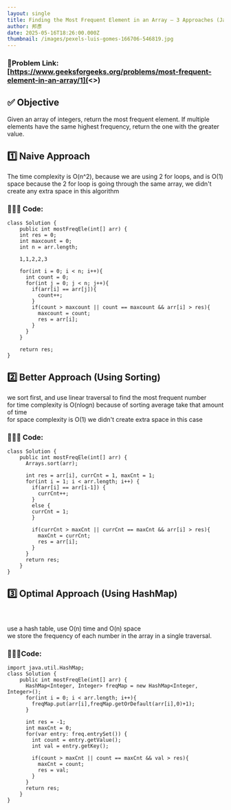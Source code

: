 ```yaml
---
layout: single
title: Finding the Most Frequent Element in an Array — 3 Approaches (Java)
author: 邦彥
date: 2025-05-16T18:26:00.000Z
thumbnail: /images/pexels-luis-gomes-166706-546819.jpg
---
```




### 🔗Problem Link: [https://www.geeksforgeeks.org/problems/most-frequent-element-in-an-array/1](<>)[](https://www.geeksforgeeks.org/problems/most-frequent-element-in-an-array/1)

[](https://www.geeksforgeeks.org/problems/most-frequent-element-in-an-array/1)

## ✅ Objective

Given an array of integers, return the most frequent element. If multiple elements have the same highest frequency, return the one with the greater value.



## 1️⃣ Naive Approach

The time complexity is O(n^2), because we are using 2 for loops, and is O(1) space because the 2 for loop is going through the same array, we didn't create any extra space in this algorithm 



### 🧑🏻‍💻 Code:

```
class Solution {
    public int mostFreqEle(int[] arr) {
    int res = 0;
    int maxcount = 0;
    int n = arr.length;
    
    1,1,2,2,3
    
    for(int i = 0; i < n; i++){
      int count = 0;
      for(int j = 0; j < n; j++){
        if(arr[i] == arr[j]){
          count++;
        }
        if(count > maxcount || count == maxcount && arr[i] > res){
          maxcount = count;
          res = arr[i];
        }
      }
    }

    return res;
}
```



## 2️⃣ Better Approach (Using Sorting)

we sort first, and use linear traversal to find the most frequent number \
for time complexity is O(nlogn) because of sorting average take that amount of time\
for space complexity is O(1) we didn't create extra space in this case 




### 🧑🏻‍💻 Code:

```
class Solution {
    public int mostFreqEle(int[] arr) {
      Arrays.sort(arr);
      
      int res = arr[i], currCnt = 1, maxCnt = 1;
      for(int i = 1; i < arr.length; i++) {
        if(arr[i] == arr[i-1]) {
          currCnt++;
        }
        else {
        currCnt = 1;
        }
        
        if(currCnt > maxCnt || currCnt == maxCnt && arr[i] > res){
          maxCnt = currCnt;
          res = arr[i];
        }
      }
      return res;
    }
}
```



## 3️⃣ Optimal Approach (Using HashMap)

\
\
use a hash table, use O(n) time and O(n) space \
we store the frequency of each number in the array in a single traversal.

### 🧑🏻‍💻Code:

```
import java.util.HashMap;
class Solution {
    public int mostFreqEle(int[] arr) {
      HashMap<Integer, Integer> freqMap = new HashMap<Integer, Integer>();
      for(int i = 0; i < arr.length; i++){
        freqMap.put(arr[i],freqMap.getOrDefault(arr[i],0)+1);
      }
      
      int res = -1;
      int maxCnt = 0;
      for(var entry: freq.entrySet()) {
        int count = entry.getValue();
        int val = entry.getKey();
        
        if(count > maxCnt || count == maxCnt && val > res){
          maxCnt = count;
          res = val;
        }
      }
      return res;
    }
}
```
